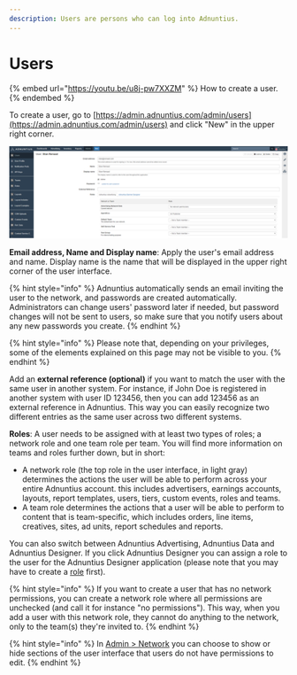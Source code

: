 ```yaml
---
description: Users are persons who can log into Adnuntius.
---
```


# Users

{% embed url="https://youtu.be/u8j-pw7XXZM" %}
How to create a user.
{% endembed %}

To create a user, go to [https://admin.adnuntius.com/admin/users](https://admin.adnuntius.com/admin/users) and click "New" in the upper right corner.

![Example user.](../../../.gitbook/assets/202003-advertising-user.png)

**Email address, Name and Display name**: Apply the user's email address and name. Display name is the name that will be displayed in the upper right corner of the user interface.

{% hint style="info" %}
Adnuntius automatically sends an email inviting the user to the network, and passwords are created automatically. Administrators can change users' password later if needed, but password changes will not be sent to users, so make sure that you notify users about any new passwords you create.
{% endhint %}

{% hint style="info" %}
Please note that, depending on your privileges, some of the elements explained on this page may not be visible to you.
{% endhint %}

Add an **external reference (optional)** if you want to match the user with the same user in another system. For instance, if John Doe is registered in another system with user ID 123456, then you can add 123456 as an external reference in Adnuntius. This way you can easily recognize two different entries as the same user across two different systems.

**Roles**: A user needs to be assigned with at least two types of roles; a network role and one team role per team. You will find more information on teams and roles further down, but in short:

* A network role (the top role in the user interface, in light gray) determines the actions the user will be able to perform across your entire Adnuntius account. this includes advertisers, earnings accounts, layouts, report templates, users, tiers, custom events, roles and teams.
* A team role determines the actions that a user will be able to perform to content that is team-specific, which includes orders, line items, creatives, sites, ad units, report schedules and reports.

You can also switch between Adnuntius Advertising, Adnuntius Data and Adnuntius Designer. If you click Adnuntius Designer you can assign a role to the user for the Adnuntius Designer application (please note that you may have to create a [role](../../admin-api/endpoints/roles.md) first).

{% hint style="info" %}
If you want to create a user that has no network permissions, you can create a network role where all permissions are unchecked (and call it for instance "no permissions"). This way, when you add a user with this network role, they cannot do anything to the network, only to the team(s) they're invited to.
{% endhint %}

{% hint style="info" %}
In [Admin > Network](../admin/network.md) you can choose to show or hide sections of the user interface that users do not have permissions to edit.
{% endhint %}
